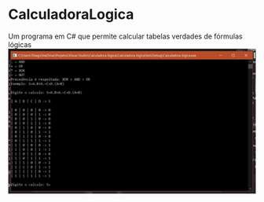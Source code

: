 # CalculadoraLogica
Um programa em C# que permite calcular tabelas verdades de fórmulas lógicas
![Demo](imgs/interface.png?raw=true "Demo")
